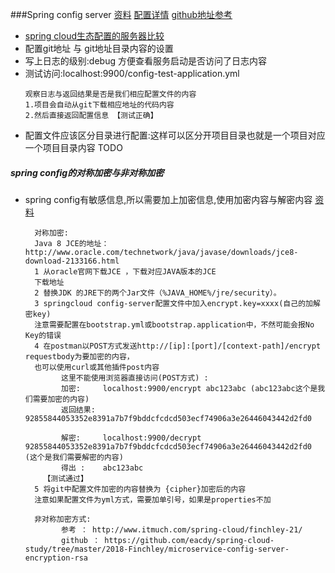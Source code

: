 ###Spring config server [资料](http://www.itmuch.com/spring-cloud/finchley-19/) [配置详情](http://www.itmuch.com/spring-cloud/finchley-20/)  [github地址参考]()
+ [spring cloud生态配置的服务器比较](http://www.itmuch.com/spring-cloud-sum/spring-cloud-config-serer-compare/)
+ 配置git地址 与 git地址目录内容的设置
+ 写上日志的级别:debug 方便查看服务启动是否访问了日志内容
+ 测试访问:localhost:9900/config-test-application.yml  
  ```text
  观察日志与返回结果是否是我们相应配置文件的内容
  1.项目会自动从git下载相应地址的代码内容
  2.然后直接返回配置信息 【测试正确】  
  ```
+ 配置文件应该区分目录进行配置:这样可以区分开项目目录也就是一个项目对应一个项目目录内容 TODO
##### spring config的对称加密与非对称加密
+ spring config有敏感信息,所以需要加上加密信息,使用加密内容与解密内容 [资料](http://www.itmuch.com/spring-cloud/finchley-21/)
  ```text
    对称加密:
    Java 8 JCE的地址：http://www.oracle.com/technetwork/java/javase/downloads/jce8-download-2133166.html
    1 从oracle官网下载JCE ，下载对应JAVA版本的JCE 
    下载地址 
    2 替换JDK 的JRE下的两个Jar文件（%JAVA_HOME%/jre/security）。 
    3 springcloud config-server配置文件中加入encrypt.key=xxxx(自己的加解密key) 
    注意需要配置在bootstrap.yml或bootstrap.application中，不然可能会报No Key的错误 
    4 在postman以POST方式发送http://[ip]:[port]/[context-path]/encrypt requestbody为要加密的内容， 
    也可以使用curl或其他插件post内容 
          这里不能使用浏览器直接访问(POST方式) :
          加密:     localhost:9900/encrypt abc123abc (abc123abc这个是我们需要加密的内容)
          返回结果: 92855844053352e8391a7b7f9bddcfcdcd503ecf74906a3e26446043442d2fd0
        
          解密:     localhost:9900/decrypt 92855844053352e8391a7b7f9bddcfcdcd503ecf74906a3e26446043442d2fd0 (这个是我们需要解密的内容)
          得出 :    abc123abc
      【测试通过】
    5 将git中配置文件加密的内容替换为 {cipher}加密后的内容 
    注意如果配置文件为yml方式，需要加单引号，如果是properties不加
   
    非对称加密方式: 
          参考 ： http://www.itmuch.com/spring-cloud/finchley-21/
          github ： https://github.com/eacdy/spring-cloud-study/tree/master/2018-Finchley/microservice-config-server-encryption-rsa
  ```

  